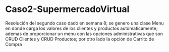 # Caso2-SupermercadoVirtual
Resolución del segundo caso dado en semana 8; se genero una clase Menu en donde carga los valores de los clientes y productos automaticamente; ademas de proporcionar un menu con las opciones administrativas que son CRUD Clientes y CRUD Productos; por otro lado la opción de Carrito de Compra
